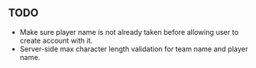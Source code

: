 ## TODO
- Make sure player name is not already taken before allowing user to create account with it.
- Server-side max character length validation for team name and player name.
